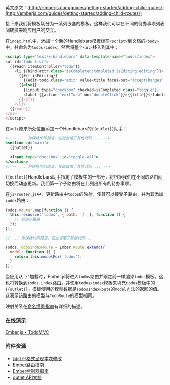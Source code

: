 英文原文：[http://emberjs.com/guides/getting-started/adding-child-routes/](http://emberjs.com/guides/getting-started/adding-child-routes/)

接下来我们将模板切分为一系列嵌套的模板，这样我们可以在不同的待办事项列表间转换来响应用户的交互。

在`index.html`中，添加一个新的Handlebars模板标签`<script>`到文档的`<body>`中，并命名为`todos/index`，然后将整个`<ul>`移入到其中：

```html
<script type="text/x-handlebars" data-template-name="todos/index">
<ul id="todo-list">
  {{#each itemController="todo"}}
    <li {{bind-attr class="isCompleted:completed isEditing:editing"}}>
      {{#if isEditing}}
        {{edit-todo class="edit" value=title focus-out="acceptChanges" insert-newline="acceptChanges"}}
      {{else}}
        {{input type="checkbox" checked=isCompleted class="toggle"}}
        <label {{action "editTodo" on="doubleClick"}}>{{title}}</label><button {{action "removeTodo"}} class="destroy"></button>
      {{/if}}
    </li>
  {{/each}}
</ul>
</script>
```

在`<ul>`原来所处位置添加一个Handlebars的`{{outlet}}`助手：


```handlebars
<!--- ... 为保持代码简洁，在此省略了其他代码 ... -->
<section id="main">
  {{outlet}}

  <input type="checkbox" id="toggle-all">
</section>
<!--- ... 为保持代码简洁，在此省略了其他代码 ... -->
```

`{{outlet}}`Handlebars助手指定了模板中的一部分，将根据我们在不同的路由间切换而动态更新。我们第一个子路由将在此列出所有的待办事项。

在`js/router.js`中，更新路由中`todos`的映射，使其可以接受子路由，并为其添加`index`路由：

```javascript
Todos.Router.map(function () {
  this.resource('todos', { path: '/' }, function () {
    // 其他子路由
  });
});

// ... 为保持代码简洁，在此省略了其他代码 ...

Todos.TodosIndexRoute = Ember.Route.extend({
  model: function () {
    return this.modelFor('todos');
  }
});
```

当应用从`'/'`加载时，Ember.js将进入`todos`路由并跟之前一样渲染`todos`模板。这也将转换到`todos.index`路由，并使用`todos/index`模板来填充`todos`模板中的`{{outlet}}`。模板使用的模型数据是`TodosIndexRoute`的`model`方法的返回的值。这表示该路由的模型与`TodoRoute`的模型相同。

映射关系在[命名惯例指南](/guides/concepts/naming-conventions)有详细的描述。

### 在线演示

<a class="jsbin-embed" href="http://jsbin.com/oweNovo/1/embed?live">Ember.js • TodoMVC</a><script src="http://static.jsbin.com/js/embed.js"></script>

### 附件资源

  * [用`diff`格式呈现本次修改](https://github.com/emberjs/quickstart-code-sample/commit/3bab8f1519ffc1ca2d5a12d1de35e4c764c91f05)
  * [Ember路由指南](/guides/routing)
  * [Ember控制器指南](/guides/controllers)
  * [outlet API文档](http://emberjs.com/api/classes/Ember.Handlebars.helpers.html#method_outlet)
